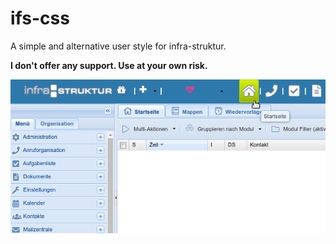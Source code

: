 # ifs-css
A simple and alternative user style for infra-struktur. 

**I don't offer any support. Use at your own risk.**

![ifs userstyle](ifs_css.png)
